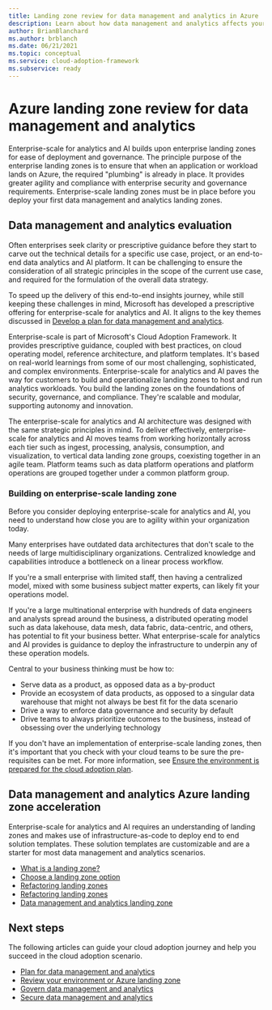 ```yaml
---
title: Landing zone review for data management and analytics in Azure
description: Learn about how data management and analytics affects your Azure landing zone design
author: BrianBlanchard
ms.author: brblanch
ms.date: 06/21/2021
ms.topic: conceptual
ms.service: cloud-adoption-framework
ms.subservice: ready
---
```


# Azure landing zone review for data management and analytics

Enterprise-scale for analytics and AI builds upon enterprise landing zones for ease of deployment and governance. The principle purpose of the enterprise landing zones is to ensure that when an application or workload lands on Azure, the required "plumbing" is already in place. It provides greater agility and compliance with enterprise security and governance requirements. Enterprise-scale landing zones must be in place before you deploy your first data management and analytics landing zones.

## Data management and analytics evaluation

Often enterprises seek clarity or prescriptive guidance before they start to carve out the technical details for a specific use case, project, or an end-to-end data analytics and AI platform. It can be challenging to ensure the consideration of all strategic principles in the scope of the current use case, and required for the formulation of the overall data strategy.

To speed up the delivery of this end-to-end insights journey, while still keeping these challenges in mind, Microsoft has developed a prescriptive offering for enterprise-scale for analytics and AI. It aligns to the key themes discussed in [Develop a plan for data management and analytics](./plan.md).

Enterprise-scale is part of Microsoft's Cloud Adoption Framework. It provides prescriptive guidance, coupled with best practices, on cloud operating model, reference architecture, and platform templates. It's based on real-world learnings from some of our most challenging, sophisticated, and complex environments. Enterprise-scale for analytics and AI paves the way for customers to build and operationalize landing zones to host and run analytics workloads. You build the landing zones on the foundations of security, governance, and compliance. They're scalable and modular, supporting autonomy and innovation.

The enterprise-scale for analytics and AI architecture was designed with the same strategic principles in mind. To deliver effectively, enterprise-scale for analytics and AI moves teams from working horizontally across each tier such as ingest, processing, analysis, consumption, and visualization, to vertical data landing zone groups, coexisting together in an agile team. Platform teams such as data platform operations and platform operations are grouped together under a common platform group.

### Building on enterprise-scale landing zone

Before you consider deploying enterprise-scale for analytics and AI, you need to understand how close you are to agility within your organization today.

Many enterprises have outdated data architectures that don't scale to the needs of large multidisciplinary organizations. Centralized knowledge and capabilities introduce a bottleneck on a linear process workflow.

If you're a small enterprise with limited staff, then having a centralized model, mixed with some business subject matter experts, can likely fit your operations model.

If you're a large multinational enterprise with hundreds of data engineers and analysts spread around the business, a distributed operating model such as data lakehouse, data mesh, data fabric, data-centric, and others, has potential to fit your business better. What enterprise-scale for analytics and AI provides is guidance to deploy the infrastructure to underpin any of these operation models.

Central to your business thinking must be how to:

- Serve data as a product, as opposed data as a by-product
- Provide an ecosystem of data products, as opposed to a singular data warehouse that might not always be best fit for the data scenario
- Drive a way to enforce data governance and security by default
- Drive teams to always prioritize outcomes to the business, instead of obsessing over the underlying technology

If you don't have an implementation of enterprise-scale landing zones, then it's important that you check with your cloud teams to be sure the pre-requisites can be met. For more information, see [Ensure the environment is prepared for the cloud adoption plan](/azure/cloud-adoption-framework/ready/).

## Data management and analytics Azure landing zone acceleration

Enterprise-scale for analytics and AI requires an understanding of landing zones and makes use of infrastructure-as-code to deploy end to end solution templates. These solution templates are customizable and are a starter for most data management and analytics scenarios.

- [What is a landing zone?](/azure/cloud-adoption-framework/ready/landing-zone/)
- [Choose a landing zone option](/azure/cloud-adoption-framework/ready/landing-zone/choose-landing-zone-option)
- [Refactoring landing zones](/azure/cloud-adoption-framework/ready/landing-zone/refactor)
- [Refactoring landing zones](/azure/cloud-adoption-framework/ready/landing-zone/refactor)
- [Data management and analytics landing zone](./enterprise-scale-landing-zone.md)

## Next steps

The following articles can guide your cloud adoption journey and help you succeed in the cloud adoption scenario.

- [Plan for data management and analytics](./plan.md)
- [Review your environment or Azure landing zone](./ready.md)
- [Govern data management and analytics](./govern.md)
- [Secure data management and analytics](./secure.md)
